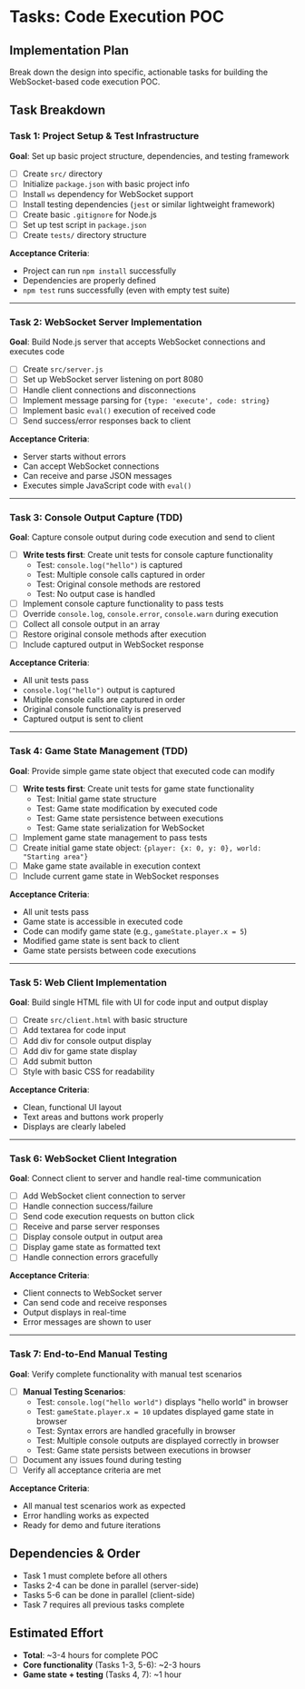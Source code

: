 # Tasks: Code Execution POC

## Implementation Plan

Break down the design into specific, actionable tasks for building the WebSocket-based code execution POC.

## Task Breakdown

### Task 1: Project Setup & Test Infrastructure
**Goal**: Set up basic project structure, dependencies, and testing framework
- [ ] Create `src/` directory
- [ ] Initialize `package.json` with basic project info
- [ ] Install `ws` dependency for WebSocket support
- [ ] Install testing dependencies (`jest` or similar lightweight framework)
- [ ] Create basic `.gitignore` for Node.js
- [ ] Set up test script in `package.json`
- [ ] Create `tests/` directory structure

**Acceptance Criteria**: 
- Project can run `npm install` successfully
- Dependencies are properly defined
- `npm test` runs successfully (even with empty test suite)

---

### Task 2: WebSocket Server Implementation
**Goal**: Build Node.js server that accepts WebSocket connections and executes code
- [ ] Create `src/server.js`
- [ ] Set up WebSocket server listening on port 8080
- [ ] Handle client connections and disconnections
- [ ] Implement message parsing for `{type: 'execute', code: string}`
- [ ] Implement basic `eval()` execution of received code
- [ ] Send success/error responses back to client

**Acceptance Criteria**:
- Server starts without errors
- Can accept WebSocket connections
- Can receive and parse JSON messages
- Executes simple JavaScript code with `eval()`

---

### Task 3: Console Output Capture (TDD)
**Goal**: Capture console output during code execution and send to client
- [ ] **Write tests first**: Create unit tests for console capture functionality
  - Test: `console.log("hello")` is captured
  - Test: Multiple console calls captured in order
  - Test: Original console methods are restored
  - Test: No output case is handled
- [ ] Implement console capture functionality to pass tests
- [ ] Override `console.log`, `console.error`, `console.warn` during execution
- [ ] Collect all console output in an array
- [ ] Restore original console methods after execution
- [ ] Include captured output in WebSocket response

**Acceptance Criteria**:
- All unit tests pass
- `console.log("hello")` output is captured
- Multiple console calls are captured in order
- Original console functionality is preserved
- Captured output is sent to client

---

### Task 4: Game State Management (TDD)
**Goal**: Provide simple game state object that executed code can modify
- [ ] **Write tests first**: Create unit tests for game state functionality
  - Test: Initial game state structure
  - Test: Game state modification by executed code
  - Test: Game state persistence between executions
  - Test: Game state serialization for WebSocket
- [ ] Implement game state management to pass tests
- [ ] Create initial game state object: `{player: {x: 0, y: 0}, world: "Starting area"}`
- [ ] Make game state available in execution context
- [ ] Include current game state in WebSocket responses

**Acceptance Criteria**:
- All unit tests pass
- Game state is accessible in executed code
- Code can modify game state (e.g., `gameState.player.x = 5`)
- Modified game state is sent back to client
- Game state persists between code executions

---

### Task 5: Web Client Implementation
**Goal**: Build single HTML file with UI for code input and output display
- [ ] Create `src/client.html` with basic structure
- [ ] Add textarea for code input
- [ ] Add div for console output display
- [ ] Add div for game state display
- [ ] Add submit button
- [ ] Style with basic CSS for readability

**Acceptance Criteria**:
- Clean, functional UI layout
- Text areas and buttons work properly
- Displays are clearly labeled

---

### Task 6: WebSocket Client Integration
**Goal**: Connect client to server and handle real-time communication
- [ ] Add WebSocket client connection to server
- [ ] Handle connection success/failure
- [ ] Send code execution requests on button click
- [ ] Receive and parse server responses
- [ ] Display console output in output area
- [ ] Display game state as formatted text
- [ ] Handle connection errors gracefully

**Acceptance Criteria**:
- Client connects to WebSocket server
- Can send code and receive responses
- Output displays in real-time
- Error messages are shown to user

---

### Task 7: End-to-End Manual Testing
**Goal**: Verify complete functionality with manual test scenarios
- [ ] **Manual Testing Scenarios**:
  - Test: `console.log("hello world")` displays "hello world" in browser
  - Test: `gameState.player.x = 10` updates displayed game state in browser
  - Test: Syntax errors are handled gracefully in browser
  - Test: Multiple console outputs are displayed correctly in browser
  - Test: Game state persists between executions in browser
- [ ] Document any issues found during testing
- [ ] Verify all acceptance criteria are met

**Acceptance Criteria**:
- All manual test scenarios work as expected
- Error handling works as expected
- Ready for demo and future iterations

## Dependencies & Order
- Task 1 must complete before all others
- Tasks 2-4 can be done in parallel (server-side)
- Tasks 5-6 can be done in parallel (client-side)
- Task 7 requires all previous tasks complete

## Estimated Effort
- **Total**: ~3-4 hours for complete POC
- **Core functionality** (Tasks 1-3, 5-6): ~2-3 hours
- **Game state + testing** (Tasks 4, 7): ~1 hour
